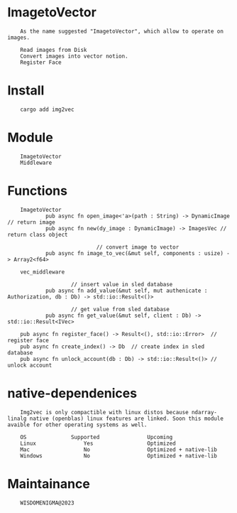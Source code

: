 # ImagetoVector 

        As the name suggested "ImagetoVector", which allow to operate on images. 

        Read images from Disk
        Convert images into vector notion.
        Register Face


# Install

        cargo add img2vec



# Module 

        ImagetoVector
        Middleware

# Functions

        ImagetoVector 
                pub async fn open_image<'a>(path : String) -> DynamicImage // return image
                pub async fn new(dy_image : DynamicImage) -> ImagesVec // return class object
                
                                // convert image to vector
                pub async fn image_to_vec(&mut self, components : usize) -> Array2<f64> 

        vec_middleware

                        // insert value in sled database
                pub async fn add_value(&mut self, mut authenicate : Authorization, db : Db) -> std::io::Result<()> 

                        // get value from sled database
                pub async fn get_value(&mut self, client : Db) -> std::io::Result<IVec>

        pub async fn register_face() -> Result<(), std::io::Error>  // register face
        pub async fn create_index() -> Db  // create index in sled database 
        pub async fn unlock_account(db : Db) -> std::io::Result<()> // unlock account


# native-dependenices 

        Img2vec is only compactible with linux distos because ndarray-linalg native (openblas) linux features are linked. Soon this module avaible for other operating systems as well. 

        OS              Supported               Upcoming
        Linux               Yes                 Optimized
        Mac                 No                  Optimized + native-lib
        Windows             No                  Optimized + native-lib

# Maintainance 

        WISDOMENIGMA@2023

